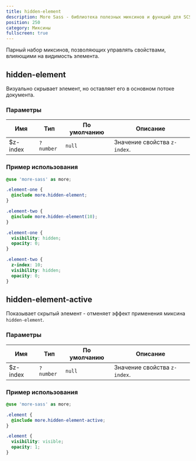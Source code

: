 ```yaml
---
title: hidden-element
description: More Sass - библиотека полезных миксинов и функций для SCSS.
position: 250
category: Миксины
fullscreen: true
---
```


Парный набор миксинов, позволяющих управлять свойствами, влияющими на видимость элемента.

## hidden-element

Визуально скрывает элемент, но оставляет его в основном потоке документа.

### Параметры

| Имя      | Тип       | По умолчанию | Описание                     |
|----------|-----------|--------------|------------------------------|
| $z-index | `?number` | `null`       | Значение свойства `z-index`. |

### Пример использования

<code-group>

  <code-block label="SCSS" active>

  ```scss
  @use 'more-sass' as more;

  .element-one {
  	@include more.hidden-element;
  }

  .element-two {
  	@include more.hidden-element(10);
  }
  ```

  </code-block>

  <code-block label="Результат">

  ```css
  .element-one {
  	visibility: hidden;
  	opacity: 0;
  }

  .element-two {
  	z-index: 10;
  	visibility: hidden;
  	opacity: 0;
  }
  ```

  </code-block>

</code-group>

## hidden-element-active

Показывает скрытый элемент - отменяет эффект применения миксина `hidden-element`.

### Параметры

| Имя      | Тип       | По умолчанию | Описание                     |
|----------|-----------|--------------|------------------------------|
| $z-index | `?number` | `null`       | Значение свойства `z-index`. |

### Пример использования

<code-group>

  <code-block label="SCSS" active>

  ```scss
  @use 'more-sass' as more;

  .element {
  	@include more.hidden-element-active;
  }
  ```

  </code-block>

  <code-block label="Результат">

  ```css
  .element {
  	visibility: visible;
  	opacity: 1;
  }
  ```

  </code-block>

</code-group>
